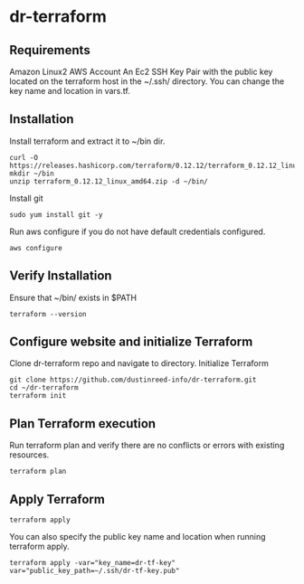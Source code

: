 # dr-terraform

## Requirements
Amazon Linux2
AWS Account
An Ec2 SSH Key Pair with the public key located on the terraform host in the
~/.ssh/ directory.  You can change the key name and location in vars.tf.

## Installation

Install terraform and extract it to ~/bin dir.
```
curl -O https://releases.hashicorp.com/terraform/0.12.12/terraform_0.12.12_linux_amd64.zip
mkdir ~/bin
unzip terraform_0.12.12_linux_amd64.zip -d ~/bin/
```
Install git
```
sudo yum install git -y
```
Run aws configure if you do not have default credentials configured.
```
aws configure
```

## Verify Installation
Ensure that ~/bin/ exists in $PATH
```
terraform --version
```

## Configure website and initialize Terraform
Clone dr-terraform repo and navigate to directory.
Initialize Terraform
```
git clone https://github.com/dustinreed-info/dr-terraform.git
cd ~/dr-terraform
terraform init
```

## Plan Terraform execution
Run terraform plan and verify there are no conflicts or errors with existing resources.
```
terraform plan
```

## Apply Terraform

```
terraform apply
```

You can also specify the public key name and location when running terraform apply.
```
terraform apply -var="key_name=dr-tf-key" var="public_key_path=~/.ssh/dr-tf-key.pub"
```
